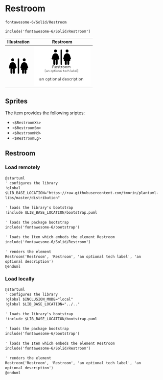 # Restroom


```text
fontawesome-6/Solid/Restroom
```

```text
include('fontawesome-6/Solid/Restroom')
```



| Illustration | Restroom |
| :---: | :---: |
| ![illustration for Illustration](../../fontawesome-6/Solid/Restroom.png) | ![illustration for Restroom](../../fontawesome-6/Solid/Restroom.Local.png) |



## Sprites
The item provides the following sriptes:

- `<$RestroomXs>`
- `<$RestroomSm>`
- `<$RestroomMd>`
- `<$RestroomLg>`





## Restroom

### Load remotely
```plantuml
@startuml
' configures the library
!global $LIB_BASE_LOCATION="https://raw.githubusercontent.com/tmorin/plantuml-libs/master/distribution"

' loads the library's bootstrap
!include $LIB_BASE_LOCATION/bootstrap.puml

' loads the package bootstrap
include('fontawesome-6/bootstrap')

' loads the Item which embeds the element Restroom
include('fontawesome-6/Solid/Restroom')

' renders the element
Restroom('Restroom', 'Restroom', 'an optional tech label', 'an optional description')
@enduml
```

### Load locally
```plantuml
@startuml
' configures the library
!global $INCLUSION_MODE="local"
!global $LIB_BASE_LOCATION="../.."

' loads the library's bootstrap
!include $LIB_BASE_LOCATION/bootstrap.puml

' loads the package bootstrap
include('fontawesome-6/bootstrap')

' loads the Item which embeds the element Restroom
include('fontawesome-6/Solid/Restroom')

' renders the element
Restroom('Restroom', 'Restroom', 'an optional tech label', 'an optional description')
@enduml
```

